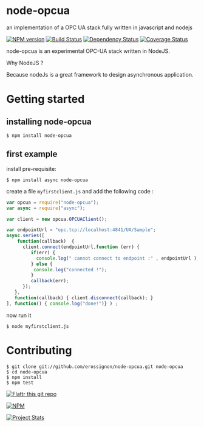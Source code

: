node-opcua
==========

an implementation of a OPC UA stack fully written in javascript and nodejs


[![NPM version](https://badge.fury.io/js/node-opcua.png)](http://badge.fury.io/js/node-opcua)
[![Build Status](https://travis-ci.org/erossignon/node-opcua.png?branch=master)](https://travis-ci.org/erossignon/node-opcua)
[![Dependency Status](https://gemnasium.com/erossignon/node-opcua.png)](https://gemnasium.com/erossignon/node-opcua)
[![Coverage Status](https://coveralls.io/repos/erossignon/node-opcua/badge.png)](https://coveralls.io/r/erossignon/node-opcua)




node-opcua is an experimental OPC-UA stack written in NodeJS.

Why NodeJS ?

Because nodeJs is a great framework to design asynchronous application.


Getting started
================

installing node-opcua
---------------------

    $ npm install node-opcua

first example
---------------------

install pre-requisite:


    $ npm install async node-opcua

create a file `myfirstclient.js` and add the following code :

```javascript
var opcua = require("node-opcua");
var async = require("async");

var client = new opcua.OPCUAClient();

var endpointUrl = "opc.tcp://localhost:4841/UA/Sample";
async.series([
    function(callback)  {
      client.connect(endpointUrl,function (err) {
         if(err) {
           console.log(" cannot connect to endpoint :" , endpointUrl );
         } else {
          console.log("connected !");
         }
         callback(err);
      });
   },
   function(callback) { client.disconnect(callback); }
], function() { console.log("done!")} ) ;

```

now run it

    $ node myfirstclient.js




Contributing
================


    $ git clone git://github.com/erossignon/node-opcua.git node-opcua
    $ cd node-opcua
    $ npm install
    $ npm test







[![Flattr this git repo](http://api.flattr.com/button/flattr-badge-large.png)](https://flattr.com/submit/auto?user_id=gadz_er&url=https://github.com/erossignon/node-opcua&title=Node-OPCUA&language=nodejs&tags=github&category=software)

[![NPM](https://nodei.co/npm/node-opcua.png?downloads=true&stars=true)](https://nodei.co/npm/node-opcua/)

[![Project Stats](https://www.ohloh.net/p/713850/widgets/project_thin_badge.gif)](https://www.ohloh.net/p/node-opcua)
